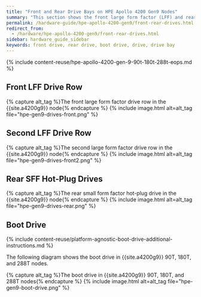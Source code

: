 ```yaml
---
title: "Front and Rear Drive Bays on HPE Apollo 4200 Gen9 Nodes"
summary: "This section shows the front large form factor (LFF) and rear small form factor (SFF) drive bays in HPE Apollo 4200 Gen9 nodes."
permalink: /hardware-guide/hpe-apollo-4200-gen9/front-rear-drives.html
redirect_from:
  - /hardware/hpe-apollo-4200-gen9/front-rear-drives.html
sidebar: hardware_guide_sidebar
keywords: front drive, rear drive, boot drive, drive, drive bay
---
```


{% include content-reuse/hpe-apollo-4200-gen-9-90t-180t-288t-eops.md %}

## Front LFF Drive Row
{% capture alt_tag %}The front large form factor drive row in the {{site.a4200g9}} node{% endcapture %}
{% include image.html alt=alt_tag file="hpe-gen9-drives-front.png" %}

## Second LFF Drive Row
{% capture alt_tag %}The second large form factor drive row in the {{site.a4200g9}} node{% endcapture %}
{% include image.html alt=alt_tag file="hpe-gen9-drives-front2.png" %}

## Rear SFF Hot-Plug Drives
{% capture alt_tag %}The rear small form factor hot-plug drive in the {{site.a4200g9}} node{% endcapture %}
{% include image.html alt=alt_tag file="hpe-gen9-drives-rear.png" %}

## Boot Drive
{% include content-reuse/platform-agnostic-boot-drive-additional-instructions.md %}

The following diagram shows the boot drive in {{site.a4200g9}} 90T, 180T, and 288T nodes.

{% capture alt_tag %}The boot drive in {{site.a4200g9}} 90T, 180T, and 288T nodes{% endcapture %}
{% include image.html alt=alt_tag file="hpe-gen9-boot-drive.png" %}
